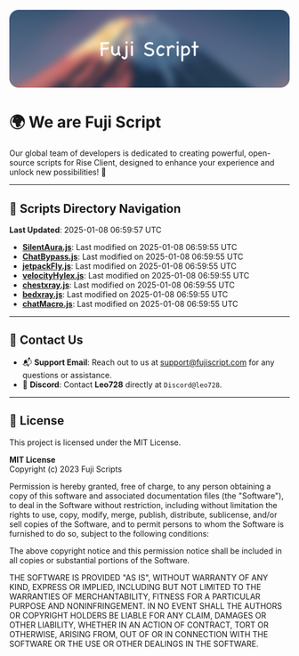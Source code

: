 ![Banner](.github/b.webp)

# 🌍 **We are Fuji Script**

Our global team of developers is dedicated to creating powerful, open-source scripts for Rise Client, designed to enhance your experience and unlock new possibilities! 🌟

---
<!-- SCRIPTS_NAVIGATION_START -->
## 📂 **Scripts Directory Navigation**

**Last Updated**: 2025-01-08 06:59:57 UTC

- **[SilentAura.js](scripts/SilentAura.js)**: Last modified on 2025-01-08 06:59:55 UTC
- **[ChatBypass.js](scripts/ChatBypass.js)**: Last modified on 2025-01-08 06:59:55 UTC
- **[jetpackFly.js](scripts/jetpackFly.js)**: Last modified on 2025-01-08 06:59:55 UTC
- **[velocityHylex.js](scripts/velocityHylex.js)**: Last modified on 2025-01-08 06:59:55 UTC
- **[chestxray.js](scripts/chestxray.js)**: Last modified on 2025-01-08 06:59:55 UTC
- **[bedxray.js](scripts/bedxray.js)**: Last modified on 2025-01-08 06:59:55 UTC
- **[chatMacro.js](scripts/chatMacro.js)**: Last modified on 2025-01-08 06:59:55 UTC

<!-- SCRIPTS_NAVIGATION_END -->

---

## 💬 **Contact Us**  
- 📬 **Support Email**: Reach out to us at [support@fujiscript.com](mailto:support@fujiscript.com) for any questions or assistance.  
- 💬 **Discord**: Contact **Leo728** directly at `Discord@leo728`.

---

## 📜 **License**

This project is licensed under the MIT License.  

**MIT License**  
Copyright (c) 2023 Fuji Scripts  

Permission is hereby granted, free of charge, to any person obtaining a copy of this software and associated documentation files (the "Software"), to deal in the Software without restriction, including without limitation the rights to use, copy, modify, merge, publish, distribute, sublicense, and/or sell copies of the Software, and to permit persons to whom the Software is furnished to do so, subject to the following conditions:  

The above copyright notice and this permission notice shall be included in all copies or substantial portions of the Software.  

THE SOFTWARE IS PROVIDED "AS IS", WITHOUT WARRANTY OF ANY KIND, EXPRESS OR IMPLIED, INCLUDING BUT NOT LIMITED TO THE WARRANTIES OF MERCHANTABILITY, FITNESS FOR A PARTICULAR PURPOSE AND NONINFRINGEMENT. IN NO EVENT SHALL THE AUTHORS OR COPYRIGHT HOLDERS BE LIABLE FOR ANY CLAIM, DAMAGES OR OTHER LIABILITY, WHETHER IN AN ACTION OF CONTRACT, TORT OR OTHERWISE, ARISING FROM, OUT OF OR IN CONNECTION WITH THE SOFTWARE OR THE USE OR OTHER DEALINGS IN THE SOFTWARE.  

